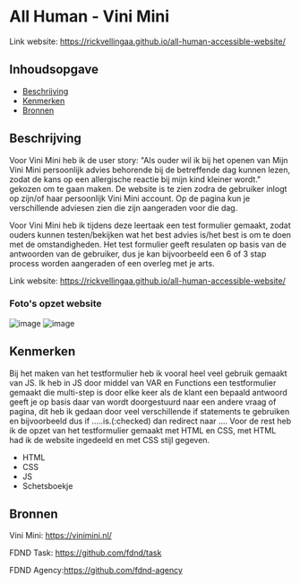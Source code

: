 # All Human - Vini Mini

Link website: https://rickvellingaa.github.io/all-human-accessible-website/

## Inhoudsopgave

  * [Beschrijving](#beschrijving)
  * [Kenmerken](#kenmerken)
  * [Bronnen](#bronnen)

## Beschrijving

Voor Vini Mini heb ik de user story: "Als ouder wil ik bij het openen van Mijn Vini Mini persoonlijk advies behorende bij de betreffende dag kunnen lezen, zodat de kans op een allergische reactie bij mijn kind kleiner wordt." gekozen om te gaan maken. De website is te zien zodra de gebruiker inlogt op zijn/of haar persoonlijk Vini Mini account. Op de pagina kun je verschillende adviesen zien die zijn aangeraden voor die dag. 

Voor Vini Mini heb ik tijdens deze leertaak een test formulier gemaakt, zodat ouders kunnen testen/bekijken wat het best advies is/het best is om te doen met de omstandigheden. Het test formulier geeft resulaten op basis van de antwoorden van de gebruiker, dus je kan bijvoorbeeld een 6 of 3 stap process worden aangeraden of een overleg met je arts.

Link website: https://rickvellingaa.github.io/all-human-accessible-website/

### Foto's opzet website

![image](https://user-images.githubusercontent.com/112856287/199609347-88ab97dc-e3fb-46d2-9304-308e502dc277.png)
![image](https://user-images.githubusercontent.com/112856287/199609377-9ddda80d-fbba-4869-bfe2-5a0c236d3471.png)

## Kenmerken

Bij het maken van het testformulier heb ik vooral heel veel gebruik gemaakt van JS. Ik heb in JS door middel van VAR en Functions een testformulier gemaakt die multi-step is door elke keer als de klant een bepaald antwoord geeft je op basis daar van wordt doorgestuurd naar een andere vraag of pagina, dit heb ik gedaan door veel verschillende if statements te gebruiken en bijvoorbeeld dus if .....is.(:checked) dan redirect naar .... Voor de rest heb ik de opzet van het testformulier gemaakt met HTML en CSS, met HTML had ik de website ingedeeld en met CSS stijl gegeven.

* HTML
* CSS
* JS
* Schetsboekje

## Bronnen

Vini Mini: https://vinimini.nl/

FDND Task: https://github.com/fdnd/task

FDND Agency:https://github.com/fdnd-agency

